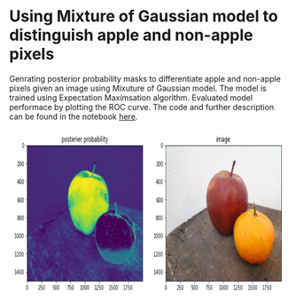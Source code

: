 # Using Mixture of Gaussian model to distinguish apple and non-apple pixels

Genrating posterior probability masks to differentiate apple and non-apple pixels given an image using Mixuture of Gaussian model. The model is trained using Expectation Maximsation algorithm. Evaluated model performace by plotting the ROC curve.
The code and further description can be found in the notebook [here](https://github.com/SulakshanaChakraborty/MixtureOfGaussian/blob/main/practicalMixGauss_Apples.ipynb).

<img src="prob_mask.jpg" width="600" height="300" />
